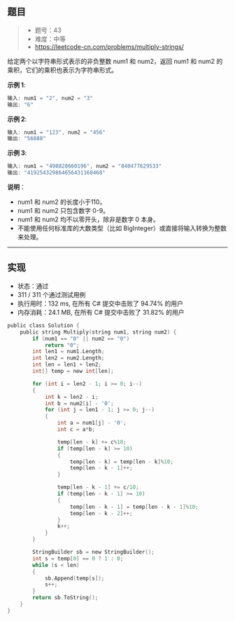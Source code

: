 ## 题目

> - 题号：43
> - 难度：中等
> - https://leetcode-cn.com/problems/multiply-strings/


给定两个以字符串形式表示的非负整数 num1 和 num2，返回 num1 和 num2 的乘积，它们的乘积也表示为字符串形式。

<b>示例 1</b>:
```c
输入: num1 = "2", num2 = "3"
输出: "6"
```

<b>示例 2</b>:
```c
输入: num1 = "123", num2 = "456"
输出: "56088"
```



<b>示例 3</b>:
```c
输入: num1 = "498828660196", num2 = "840477629533"
输出: "419254329864656431168468"
```


<b>说明</b>：

- num1 和 num2 的长度小于110。
- num1 和 num2 只包含数字 0-9。
- num1 和 num2 均不以零开头，除非是数字 0 本身。
- 不能使用任何标准库的大数类型（比如 BigInteger）或直接将输入转换为整数来处理。


---
## 实现

- 状态：通过
- 311 / 311 个通过测试用例
- 执行用时：132 ms, 在所有 C# 提交中击败了 94.74% 的用户
- 内存消耗：24.1 MB, 在所有 C# 提交中击败了 31.82% 的用户

```c
public class Solution {
    public string Multiply(string num1, string num2) {
        if (num1 == "0" || num2 == "0")
            return "0";
        int len1 = num1.Length;
        int len2 = num2.Length;
        int len = len1 + len2;
        int[] temp = new int[len];

        for (int i = len2 - 1; i >= 0; i--)
        {
            int k = len2 - i;
            int b = num2[i] - '0';
            for (int j = len1 - 1; j >= 0; j--)
            {
                int a = num1[j] - '0';
                int c = a*b;

                temp[len - k] += c%10;
                if (temp[len - k] >= 10)
                {
                    temp[len - k] = temp[len - k]%10;
                    temp[len - k - 1]++;
                }

                temp[len - k - 1] += c/10;
                if (temp[len - k - 1] >= 10)
                {
                    temp[len - k - 1] = temp[len - k - 1]%10;
                    temp[len - k - 2]++;
                }
                k++;
            }
        }

        StringBuilder sb = new StringBuilder();
        int s = temp[0] == 0 ? 1 : 0;
        while (s < len)
        {
            sb.Append(temp[s]);
            s++;
        }
        return sb.ToString();        
    }
}
```



